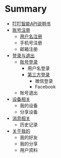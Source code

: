 # Summary

* [叮叮智能API说明书](README.md)
* [账号注册](zhang-hao-zhu-ce.md)
  * [用户名注册](zhang-hao-zhu-ce/yong-hu-ming-zhu-ce.md)
  * 手机号注册
  * 邮箱注册
* [登录与退出](deng-lu-yu-tui-chu.md)
  * [账号登录](deng-lu-yu-tui-chu/zhang-hao-deng-lu.md)
    * 用户名登录
    * [第三方登录](deng-lu-yu-tui-chu/zhang-hao-deng-lu/di-san-fang-deng-lu.md)
      * 微信登录
      * Facebook
  * 账号退出
* [设备相关](she-bei-xiang-guan.md)
  * 我的设备
  * 分享设备
* [消息相关](xiao-xi-xiang-guan.md)
  * 历史记录
* [关于我的](guan-yu-wo-de.md)
  * 我的好友
  * 我的分享
  * 用户资料


